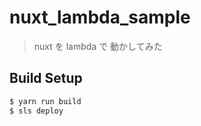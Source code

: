 # nuxt_lambda_sample

> nuxt を lambda で 動かしてみた

## Build Setup

``` bash
$ yarn run build
$ sls deploy
```
